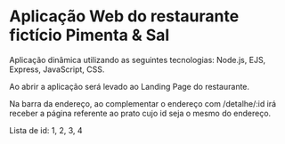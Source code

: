 # Aplicação Web do restaurante fictício Pimenta & Sal

Aplicação dinâmica utilizando as seguintes tecnologias: Node.js, EJS, Express, JavaScript, CSS.

Ao abrir a aplicação será levado ao Landing Page do restaurante.

Na barra da endereço, ao complementar o endereço com /detalhe/:id irá receber a página referente ao prato cujo id seja o mesmo do endereço.

Lista de id: 1, 2, 3, 4
